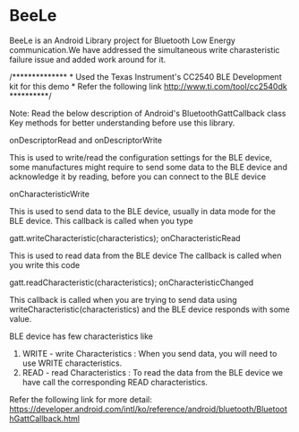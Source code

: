 # BeeLe
BeeLe is an Android Library project for Bluetooth Low Energy communication.We have addressed the simultaneous write charasteristic failure issue and added work around for it.

 /**************
         * Used the Texas Instrument's CC2540 BLE Development kit for this demo
         * Refer the following link http://www.ti.com/tool/cc2540dk
         **********/

Note: Read the below description of Android's BluetoothGattCallback class Key methods for better understanding before use this library.

onDescriptorRead and onDescriptorWrite

This is used to write/read the configuration settings for the BLE device, some manufactures might require to send some data to the BLE device and acknowledge it by reading, before you can connect to the BLE device

onCharacteristicWrite

This is used to send data to the BLE device, usually in data mode for the BLE device. This callback is called when you type

gatt.writeCharacteristic(characteristics);
onCharacteristicRead

This is used to read data from the BLE device The callback is called when you write this code

gatt.readCharacteristic(characteristics);
onCharacteristicChanged

This callback is called when you are trying to send data using writeCharacteristic(characteristics) and the BLE device responds with some value.

BLE device has few characteristics like

1. WRITE - write Characteristics : When you send data, you will need to use WRITE characteristics.
2. READ - read Characteristics : To read the data from the BLE device we have call the corresponding READ characteristics.

Refer the following link for more detail: https://developer.android.com/intl/ko/reference/android/bluetooth/BluetoothGattCallback.html
